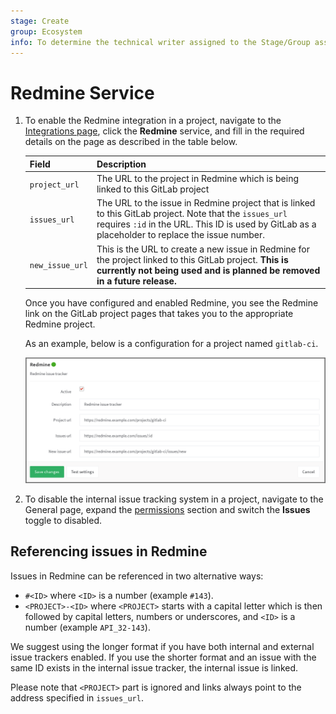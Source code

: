 ```yaml
---
stage: Create
group: Ecosystem
info: To determine the technical writer assigned to the Stage/Group associated with this page, see https://about.gitlab.com/handbook/engineering/ux/technical-writing/#assignments
---
```


# Redmine Service

1. To enable the Redmine integration in a project, navigate to the
   [Integrations page](overview.md#accessing-integrations), click
   the **Redmine** service, and fill in the required details on the page as described
   in the table below.

   | Field | Description |
   | ----- | ----------- |
   | `project_url`   | The URL to the project in Redmine which is being linked to this GitLab project |
   | `issues_url`    | The URL to the issue in Redmine project that is linked to this GitLab project. Note that the `issues_url` requires `:id` in the URL. This ID is used by GitLab as a placeholder to replace the issue number. |
   | `new_issue_url` | This is the URL to create a new issue in Redmine for the project linked to this GitLab project. **This is currently not being used and is planned be removed in a future release.** |

   Once you have configured and enabled Redmine, you see the Redmine link on the GitLab project pages that takes you to the appropriate Redmine project.

   As an example, below is a configuration for a project named `gitlab-ci`.

   ![Redmine configuration](img/redmine_configuration.png)

1. To disable the internal issue tracking system in a project, navigate to the General page, expand the [permissions](../settings/index.md#sharing-and-permissions) section and switch the **Issues** toggle to disabled.

## Referencing issues in Redmine

Issues in Redmine can be referenced in two alternative ways:

- `#<ID>` where `<ID>` is a number (example `#143`).
- `<PROJECT>-<ID>` where `<PROJECT>` starts with a capital letter which is
  then followed by capital letters, numbers or underscores, and `<ID>` is
  a number (example `API_32-143`).

We suggest using the longer format if you have both internal and external issue trackers enabled. If you use the shorter format and an issue with the same ID exists in the internal issue tracker, the internal issue is linked.

Please note that `<PROJECT>` part is ignored and links always point to the
address specified in `issues_url`.
